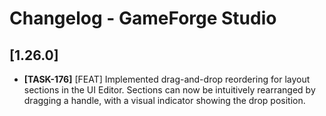 # Changelog - GameForge Studio

## [1.26.0]
- **[TASK-176]** [FEAT] Implemented drag-and-drop reordering for layout sections in the UI Editor. Sections can now be intuitively rearranged by dragging a handle, with a visual indicator showing the drop position.
